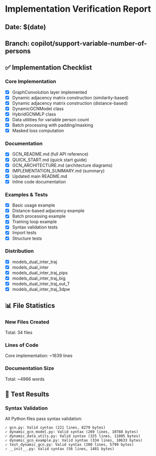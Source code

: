 # Implementation Verification Report

## Date: $(date)
## Branch: copilot/support-variable-number-of-persons

## ✅ Implementation Checklist

### Core Implementation
- [x] GraphConvolution layer implemented
- [x] Dynamic adjacency matrix construction (similarity-based)
- [x] Dynamic adjacency matrix construction (distance-based)
- [x] DynamicGCNModel class
- [x] HybridGCNMLP class
- [x] Data utilities for variable person count
- [x] Batch processing with padding/masking
- [x] Masked loss computation

### Documentation
- [x] GCN_README.md (full API reference)
- [x] QUICK_START.md (quick start guide)
- [x] GCN_ARCHITECTURE.md (architecture diagrams)
- [x] IMPLEMENTATION_SUMMARY.md (summary)
- [x] Updated main README.md
- [x] Inline code documentation

### Examples & Tests
- [x] Basic usage example
- [x] Distance-based adjacency example
- [x] Batch processing example
- [x] Training loop example
- [x] Syntax validation tests
- [x] Import tests
- [x] Structure tests

### Distribution
- [x] models_dual_inter_traj
- [x] models_dual_inter
- [x] models_dual_inter_traj_pips
- [x] models_dual_inter_traj_big
- [x] models_dual_inter_traj_out_T
- [x] models_dual_inter_traj_3dpw

## 📊 File Statistics

### New Files Created
Total: 34 files

### Lines of Code
Core implementation: ~1639 lines

### Documentation Size
Total: ~4966 words


## 🧪 Test Results

### Syntax Validation
All Python files pass syntax validation:
```
✓ gcn.py: Valid syntax (221 lines, 8279 bytes)
✓ dynamic_gcn_model.py: Valid syntax (269 lines, 10788 bytes)
✓ dynamic_data_utils.py: Valid syntax (325 lines, 11005 bytes)
✓ dynamic_gcn_example.py: Valid syntax (334 lines, 10633 bytes)
✓ test_dynamic_gcn.py: Valid syntax (200 lines, 5799 bytes)
✓ __init__.py: Valid syntax (56 lines, 1481 bytes)
